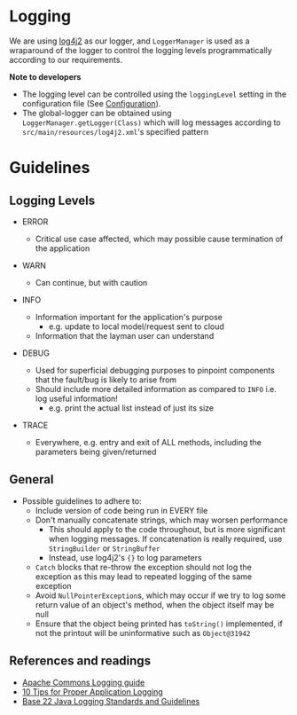 # Logging

We are using [log4j2](http://logging.apache.org/log4j/2.x/) as our logger, and `LoggerManager` is used as a wraparound of the logger to control the logging levels programmatically according to our requirements.

**Note to developers**
- The logging level can be controlled using the `loggingLevel` setting in the configuration file (See [Configuration](docs/Configuration.md)).
- The global-logger can be obtained using `LoggerManager.getLogger(Class)` which will log messages according to `src/main/resources/log4j2.xml`'s specified pattern


# Guidelines

## Logging Levels

- ERROR
  - Critical use case affected, which may possible cause termination of the application

- WARN
  - Can continue, but with caution

- INFO
  - Information important for the application's purpose
    - e.g. update to local model/request sent to cloud
  - Information that the layman user can understand

- DEBUG
  - Used for superficial debugging purposes to pinpoint components that the fault/bug is likely to arise from
  - Should include more detailed information as compared to `INFO` i.e. log useful information!
    - e.g. print the actual list instead of just its size

- TRACE
  - Everywhere, e.g. entry and exit of ALL methods, including the parameters being given/returned

## General

- Possible guidelines to adhere to:
  - Include version of code being run in EVERY file
  - Don't manually concatenate strings, which may worsen performance
    - This should apply to the code throughout, but is more significant when logging messages. If concatenation is really required, use `StringBuilder` or `StringBuffer`
    - Instead, use log4j2's `{}` to log parameters
  - `Catch` blocks that re-throw the exception should not log the exception as this may lead to repeated logging of the same exception
  - Avoid `NullPointerException`s, which may occur if we try to log some return value of an object's method, when the object itself may be null
  - Ensure that the object being printed has `toString()` implemented, if not the printout will be uninformative such as `Object@31942`

## References and readings
- [Apache Commons Logging guide](http://commons.apache.org/proper/commons-logging/guide.html#Message_PrioritiesLevels)
- [10 Tips for Proper Application Logging](https://www.javacodegeeks.com/2011/01/10-tips-proper-application-logging.html)
- [Base 22 Java Logging Standards and Guidelines](https://wiki.base22.com/display/btg/Java+Logging+Standards+and+Guidelines)
